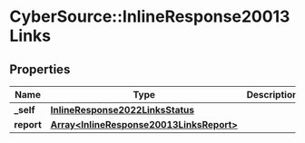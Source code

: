 # CyberSource::InlineResponse20013Links

## Properties
Name | Type | Description | Notes
------------ | ------------- | ------------- | -------------
**_self** | [**InlineResponse2022LinksStatus**](InlineResponse2022LinksStatus.md) |  | [optional] 
**report** | [**Array&lt;InlineResponse20013LinksReport&gt;**](InlineResponse20013LinksReport.md) |  | [optional] 


